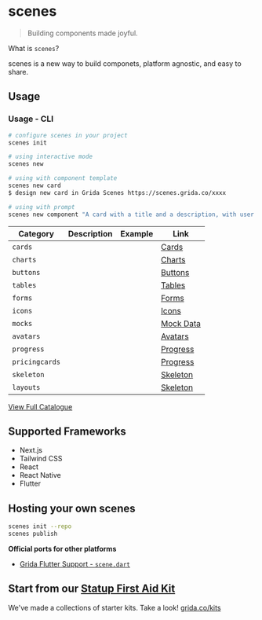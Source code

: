 # scenes

> Building components made joyful.

What is `scenes`?

scenes is a new way to build componets, platform agnostic, and easy to share.

## Usage

### Usage - CLI

```bash
# configure scenes in your project
scenes init

# using interactive mode
scenes new

# using with component template
scenes new card
$ design new card in Grida Scenes https://scenes.grida.co/xxxx

# using with prompt
scenes new component "A card with a title and a description, with user avatar"
```

| Category       | Description | Example | Link                                               |
| -------------- | ----------- | ------- | -------------------------------------------------- |
| `cards`        |             |         | [Cards](https://scenes.grida.co/c/cards)           |
| `charts`       |             |         | [Charts](https://scenes.grida.co/c/charts)         |
| `buttons`      |             |         | [Buttons](https://scenes.grida.co/c/buttons)       |
| `tables`       |             |         | [Tables](https://scenes.grida.co/c/charts)         |
| `forms`        |             |         | [Forms](https://scenes.grida.co/c/forms)           |
| `icons`        |             |         | [Icons](https://scenes.grida.co/c/icons)           |
| `mocks`        |             |         | [Mock Data](https://scenes.grida.co/c/mocks)       |
| `avatars`      |             |         | [Avatars](https://scenes.grida.co/c/avatars)       |
| `progress`     |             |         | [Progress](https://scenes.grida.co/c/progress)     |
| `pricingcards` |             |         | [Progress](https://scenes.grida.co/c/pricingcards) |
| `skeleton`     |             |         | [Skeleton](https://scenes.grida.co/c/skeleton)     |
| `layouts`      |             |         | [Skeleton](https://scenes.grida.co/c/layouts)      |

[View Full Catalogue](https://scenes.grida.co/c)

## Supported Frameworks

- Next.js
- Tailwind CSS
- React
- React Native
- Flutter

## Hosting your own scenes

```bash
scenes init --repo
scenes publish
```

**Official ports for other platforms**

- [Grida Flutter Support - `scene.dart`](https://github.com/gridaco/flutter)

## Start from our [Statup First Aid Kit](https://github.com/gridaco/kits)

We've made a collections of starter kits. Take a look! [grida.co/kits](https://grida.co/kits)
